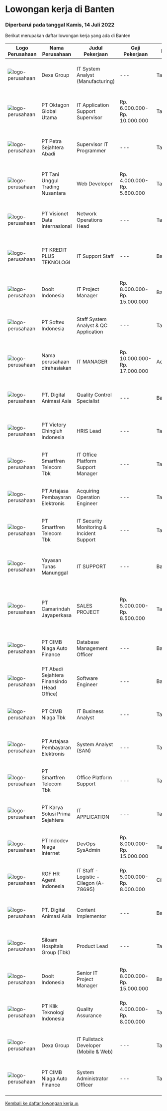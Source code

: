 
  # Lowongan kerja di Banten

  ### Diperbarui pada tanggal Kamis, 14 Juli 2022

  Berikut merupakan daftar lowongan kerja yang ada di Banten

  |Logo Perusahaan | Nama Perusahaan | Judul Pekerjaan | Gaji Pekerjaan | Lokasi | Deskripsi | Tanggal diunggah | Pranala |
  | -------------- | --------------- | --------------- | --------- | --------- | -------------- | ------- | ----------- |
  |![logo-perusahaan](https://image-service-cdn.seek.com.au/20eb5457edc7fd869c083282c179a130802d98a0/ee4dce1061f3f616224767ad58cb2fc751b8d2dc)|Dexa Group|IT System Analyst (Manufacturing)|---|Tangerang|Responsibilities: Assist in interpreting business documents and develop use cases for development team Analyze and translate business needs into...|Rabu, 13 Juli 2022|https://www.jobstreet.co.id/id/job/it-system-analyst-manufacturing-3942439?token=0~32e7ebec-0a55-4cd0-a7f9-c2b7e613c3f4&sectionRank=1&jobId=jobstreet-id-job-3942439|
|![logo-perusahaan](https://image-service-cdn.seek.com.au/aedac0bde51fc28d94673d8fc42b21f3e58a2f7d/ee4dce1061f3f616224767ad58cb2fc751b8d2dc)|PT Oktagon Global Utama|IT Application Support Supervisor|Rp. 6.000.000-Rp. 10.000.000|Tangerang|Full On Site (Tangerang)Watch our Office here: https://lnkd.in/ghpnjEZmJob Descriptions:[-] Installing and configuring application (which has been...|Rabu, 13 Juli 2022|https://www.jobstreet.co.id/id/job/it-application-support-supervisor-3955085?token=0~32e7ebec-0a55-4cd0-a7f9-c2b7e613c3f4&sectionRank=2&jobId=jobstreet-id-job-3955085|
|![logo-perusahaan](https://image-service-cdn.seek.com.au/3bc4b9507c2a854975161feec34037cfd37796f1/ee4dce1061f3f616224767ad58cb2fc751b8d2dc)|PT Petra Sejahtera Abadi|Supervisor IT Programmer|---|Tangerang|Job Description : Confirms project requirements by reviewing program objective, input data, and output requirements with analyst, supervisor, and...|Rabu, 13 Juli 2022|https://www.jobstreet.co.id/id/job/supervisor-it-programmer-3943402?token=0~32e7ebec-0a55-4cd0-a7f9-c2b7e613c3f4&sectionRank=3&jobId=jobstreet-id-job-3943402|
|![logo-perusahaan](https://image-service-cdn.seek.com.au/a069200d9410d7cfaa4cf73152c56d3aa65d3693/ee4dce1061f3f616224767ad58cb2fc751b8d2dc)|PT Tani Unggul Trading Nusantara|Web Developer|Rp. 4.000.000-Rp. 5.600.000|Tangerang|PT. Tani Unggul Trading Nusantara sedang membutuhkan Web Developer dengan kualifikasi sebagai berikut:WEB DEVELOPERPengembangan aplikasi web berbasis...|Kamis, 14 Juli 2022|https://www.jobstreet.co.id/id/job/web-developer-3956177?token=0~32e7ebec-0a55-4cd0-a7f9-c2b7e613c3f4&sectionRank=4&jobId=jobstreet-id-job-3956177|
|![logo-perusahaan](https://image-service-cdn.seek.com.au/84d23b3586ee4efd70ea62878095fcc6b1639e33/ee4dce1061f3f616224767ad58cb2fc751b8d2dc)|PT Visionet Data Internasional|Network Operations Head|---|Tangerang|1.     Mengembangkan teknologi yang digunakan terkait dengan sistem yang digunakan untuk mendapatkan reliability sistem yang tinggi dan handal bekerja...|Rabu, 13 Juli 2022|https://www.jobstreet.co.id/id/job/network-operations-head-3943413?token=0~32e7ebec-0a55-4cd0-a7f9-c2b7e613c3f4&sectionRank=5&jobId=jobstreet-id-job-3943413|
|![logo-perusahaan](https://image-service-cdn.seek.com.au/2553336a01d866cbdb52d6891470bd848f315662/ee4dce1061f3f616224767ad58cb2fc751b8d2dc)|PT KREDIT PLUS TEKNOLOGI|IT Support Staff|---|Banten|Deskripsi Pekerjaan :﻿· Memastikan komputer yang digunakan oleh user dapat berfungsi normal/berjalan seperti seharusnya.· Harus memastikan komputer...|Selasa, 12 Juli 2022|https://www.jobstreet.co.id/id/job/it-support-staff-3952720?token=0~32e7ebec-0a55-4cd0-a7f9-c2b7e613c3f4&sectionRank=6&jobId=jobstreet-id-job-3952720|
|![logo-perusahaan](https://image-service-cdn.seek.com.au/ccbb4273251b29d6e874effb154c2f99de29bfa0/ee4dce1061f3f616224767ad58cb2fc751b8d2dc)|Dooit Indonesia|IT Project Manager|Rp. 8.000.000-Rp. 15.000.000|Banten|Requirement : Bachelor degree / master degree in information systems, software engineering Minimum 3 years experience in leading, coordinating and...|Rabu, 13 Juli 2022|https://www.jobstreet.co.id/id/job/it-project-manager-3955486?token=0~32e7ebec-0a55-4cd0-a7f9-c2b7e613c3f4&sectionRank=7&jobId=jobstreet-id-job-3955486|
|![logo-perusahaan](https://image-service-cdn.seek.com.au/b58bc1cc998ec9f6b2ba981a5aa0e89faddf3ef7/ee4dce1061f3f616224767ad58cb2fc751b8d2dc)|PT Softex Indonesia|Staff System Analyst & QC Application|---|Tangerang|Support applications that have been made Conduct internal testing for applications to be published Assist in making document specifications,...|Selasa, 12 Juli 2022|https://www.jobstreet.co.id/id/job/staff-system-analyst-qc-application-3953149?token=0~32e7ebec-0a55-4cd0-a7f9-c2b7e613c3f4&sectionRank=8&jobId=jobstreet-id-job-3953149|
|![logo-perusahaan](https://i.ibb.co/sqvTCh9/112815900-stock-vector-no-image-available-icon-flat-vector.webp)|Nama perusahaan dirahasiakan|IT MANAGER|Rp. 10.000.000-Rp. 17.000.000|Aceh|Memiliki pengalaman leadership sebagai Manager sebelumnya.Back End Engineer1. Memiliki pengalaman dalam membangun RESTful APIs2. Menguasai bahasa...|Senin, 11 Juli 2022|https://www.jobstreet.co.id/id/job/it-manager-3951340?token=0~32e7ebec-0a55-4cd0-a7f9-c2b7e613c3f4&sectionRank=9&jobId=jobstreet-id-job-3951340|
|![logo-perusahaan](https://image-service-cdn.seek.com.au/f361b780bbbab0e27ba721f469fa9b8e9f343f28/ee4dce1061f3f616224767ad58cb2fc751b8d2dc)|PT. Digital Animasi Asia|Quality Control Specialist|---|Banten|Kualifikasi: Kandidat harus memiliki gelar minimal diploma/sarjana jurusan apapun. Berpengalaman minimal 2 tahun bekerja di perusahaan bidang...|Rabu, 13 Juli 2022|https://www.jobstreet.co.id/id/job/quality-control-specialist-3943621?token=0~32e7ebec-0a55-4cd0-a7f9-c2b7e613c3f4&sectionRank=10&jobId=jobstreet-id-job-3943621|
|![logo-perusahaan](https://image-service-cdn.seek.com.au/d9e01f371e126c3db29d41ca7339e0d04857722e/ee4dce1061f3f616224767ad58cb2fc751b8d2dc)|PT Victory Chingluh Indonesia|HRIS Lead|---|Tangerang|Job Duties / Responsibilities Manage the HRIS platforms in Indonesia and Vietnam and manage the staff supporting HR Information Systems. Develop...|Kamis, 14 Juli 2022|https://www.jobstreet.co.id/id/job/hris-lead-3956163?token=0~32e7ebec-0a55-4cd0-a7f9-c2b7e613c3f4&sectionRank=11&jobId=jobstreet-id-job-3956163|
|![logo-perusahaan](https://image-service-cdn.seek.com.au/e33a62a047a936b13377186fb2f8be447b852b49/ee4dce1061f3f616224767ad58cb2fc751b8d2dc)|PT Smartfren Telecom Tbk|IT Office Platform Support Manager|---|Tangerang|Manage Office Platform system (email system, internet gateway, email gateway, active directory (radius, DHCP, print server, GPO), desktop management,...|Selasa, 12 Juli 2022|https://www.jobstreet.co.id/id/job/it-office-platform-support-manager-3953993?token=0~32e7ebec-0a55-4cd0-a7f9-c2b7e613c3f4&sectionRank=12&jobId=jobstreet-id-job-3953993|
|![logo-perusahaan](https://image-service-cdn.seek.com.au/55aded1287383eeeb6207d2664b4836add413aaf/ee4dce1061f3f616224767ad58cb2fc751b8d2dc)|PT Artajasa Pembayaran Elektronis|Acquiring Operation Engineer|---|Tangerang|Melaksanakan penyediaan informasi teknis terkait spesifikasi produk, perangkat produksi, migrasi dan sertifikasi produk Pelaksanaan support pasca...|Selasa, 12 Juli 2022|https://www.jobstreet.co.id/id/job/acquiring-operation-engineer-3935497?token=0~32e7ebec-0a55-4cd0-a7f9-c2b7e613c3f4&sectionRank=13&jobId=jobstreet-id-job-3935497|
|![logo-perusahaan](https://image-service-cdn.seek.com.au/e33a62a047a936b13377186fb2f8be447b852b49/ee4dce1061f3f616224767ad58cb2fc751b8d2dc)|PT Smartfren Telecom Tbk|IT Security Monitoring & Incident Support|---|Tangerang|Job Description: Receives and looks into alerts daily Reviews the most recent SIEM alerts to see their relevance and urgency Carries out triage to...|Rabu, 13 Juli 2022|https://www.jobstreet.co.id/id/job/it-security-monitoring-incident-support-3955094?token=0~32e7ebec-0a55-4cd0-a7f9-c2b7e613c3f4&sectionRank=14&jobId=jobstreet-id-job-3955094|
|![logo-perusahaan](https://image-service-cdn.seek.com.au/ccab2f8133b99fcbe38ce9dbf0603b4008e02aeb/ee4dce1061f3f616224767ad58cb2fc751b8d2dc)|Yayasan Tunas Manunggal|IT SUPPORT|---|Banten|Qualification: Age maximum 28 years old Minimum Bachelor Degree in Computer Science / Information Technology or equivalent Minimum 3 years working...|Senin, 11 Juli 2022|https://www.jobstreet.co.id/id/job/it-support-3951911?token=0~32e7ebec-0a55-4cd0-a7f9-c2b7e613c3f4&sectionRank=15&jobId=jobstreet-id-job-3951911|
|![logo-perusahaan](https://image-service-cdn.seek.com.au/1acb6f0016db01d8709422012fc3e8c09c27330c/ee4dce1061f3f616224767ad58cb2fc751b8d2dc)|PT Camarindah Jayaperkasa|SALES PROJECT|Rp. 5.000.000-Rp. 8.500.000|Tangerang|PT. CAMARINDAH JAYAPERKASARUKAN NEW CASTLE BLOK B NO 15 GREENLAKE CITY – CIPONDOH TANGERANG Work Location until desember 2022 : Cipondoh TangerangWork...|Rabu, 13 Juli 2022|https://www.jobstreet.co.id/id/job/sales-project-3936857?token=0~32e7ebec-0a55-4cd0-a7f9-c2b7e613c3f4&sectionRank=16&jobId=jobstreet-id-job-3936857|
|![logo-perusahaan](https://image-service-cdn.seek.com.au/14f9f8ccc12d51121e96ea2224ff707c40d6ca88/ee4dce1061f3f616224767ad58cb2fc751b8d2dc)|PT CIMB Niaga Auto Finance|Database Management Officer|---|Banten|Responsibilities: Understand data warehouse concept data modeling and data architecture Build and Maintain ETL Data Pipeline with SSIS Maintain Jobs,...|Rabu, 13 Juli 2022|https://www.jobstreet.co.id/id/job/database-management-officer-3943805?token=0~32e7ebec-0a55-4cd0-a7f9-c2b7e613c3f4&sectionRank=17&jobId=jobstreet-id-job-3943805|
|![logo-perusahaan](https://image-service-cdn.seek.com.au/fdce716c160bb2e4a6be60b6abd13dc56d60a032/ee4dce1061f3f616224767ad58cb2fc751b8d2dc)|PT Abadi Sejahtera Finansindo (Head Office)|Software Engineer|---|Banten|Have a minimum of 3 years of work experience. Bachelor's degree in computer science. Have strong project management (design, development and...|Rabu, 13 Juli 2022|https://www.jobstreet.co.id/id/job/software-engineer-3942919?token=0~32e7ebec-0a55-4cd0-a7f9-c2b7e613c3f4&sectionRank=18&jobId=jobstreet-id-job-3942919|
|![logo-perusahaan](https://image-service-cdn.seek.com.au/2c6f6f12cb15b08239744ca7630b97fee07e84ce/ee4dce1061f3f616224767ad58cb2fc751b8d2dc)|PT CIMB Niaga Tbk|IT Business Analyst|---|Tangerang|Analyzing &amp; aligning Custodian business requirement with IT system/applications Building strong communication with Business Unit to optimize...|Selasa, 12 Juli 2022|https://www.jobstreet.co.id/id/job/it-business-analyst-3954144?token=0~32e7ebec-0a55-4cd0-a7f9-c2b7e613c3f4&sectionRank=19&jobId=jobstreet-id-job-3954144|
|![logo-perusahaan](https://image-service-cdn.seek.com.au/55aded1287383eeeb6207d2664b4836add413aaf/ee4dce1061f3f616224767ad58cb2fc751b8d2dc)|PT Artajasa Pembayaran Elektronis|System Analyst (SAN)|---|Tangerang|Responsibilities: Deploy, maintain, and troubleshoot core business applications, including application servers, associated hardware, endpoints, and...|Selasa, 12 Juli 2022|https://www.jobstreet.co.id/id/job/system-analyst-san-3935493?token=0~32e7ebec-0a55-4cd0-a7f9-c2b7e613c3f4&sectionRank=20&jobId=jobstreet-id-job-3935493|
|![logo-perusahaan](https://image-service-cdn.seek.com.au/e33a62a047a936b13377186fb2f8be447b852b49/ee4dce1061f3f616224767ad58cb2fc751b8d2dc)|PT Smartfren Telecom Tbk|Office Platform Support|---|Tangerang|Manage Office Platform system (email system, internet gateway, email gateway, active directory (radius, DHCP, print server, GPO), desktop management,...|Selasa, 12 Juli 2022|https://www.jobstreet.co.id/id/job/office-platform-support-3953991?token=0~32e7ebec-0a55-4cd0-a7f9-c2b7e613c3f4&sectionRank=21&jobId=jobstreet-id-job-3953991|
|![logo-perusahaan](https://image-service-cdn.seek.com.au/bb0f2c313297f2db3d497466b95d7da85644edc0/ee4dce1061f3f616224767ad58cb2fc751b8d2dc)|PT Karya Solusi Prima Sejahtera|IT APPLICATION|---|Tangerang|Kualifikasi: Usia maksimal 35 Tahun Pendidikan minimal S-1 Teknik Informatika Memiliki pengalaman bekerja minimal 01 (satu) tahun dibidang yang sama...|Senin, 11 Juli 2022|https://www.jobstreet.co.id/id/job/it-application-3952390?token=0~32e7ebec-0a55-4cd0-a7f9-c2b7e613c3f4&sectionRank=22&jobId=jobstreet-id-job-3952390|
|![logo-perusahaan](https://image-service-cdn.seek.com.au/f074cabbaa6050e58e0b035af161ff14f87b92a6/ee4dce1061f3f616224767ad58cb2fc751b8d2dc)|PT Indodev Niaga Internet|DevOps SysAdmin|Rp. 8.000.000-Rp. 15.000.000|Tangerang|We are looking for creative and innovative DevOps SysAdmin who could help us to create and maintain development platforms and processes that enable...|Kamis, 14 Juli 2022|https://www.jobstreet.co.id/id/job/devops-sysadmin-3955929?token=0~32e7ebec-0a55-4cd0-a7f9-c2b7e613c3f4&sectionRank=23&jobId=jobstreet-id-job-3955929|
|![logo-perusahaan](https://image-service-cdn.seek.com.au/d5868152525c083dcbedb1aa22a408e592bdf7d2/ee4dce1061f3f616224767ad58cb2fc751b8d2dc)|RGF HR Agent Indonesia|IT Staff - Logistic - Cilegon (A-78695)|Rp. 5.000.000-Rp. 8.000.000|Cilegon|About The Company: The working venue is in Cilegon. Our client is a Japanese Logistics company. Currently, they are looking for IT Staff. Job...|Senin, 11 Juli 2022|https://www.jobstreet.co.id/id/job/it-staff-logistic-cilegon-a-78695-3951746?token=0~32e7ebec-0a55-4cd0-a7f9-c2b7e613c3f4&sectionRank=24&jobId=jobstreet-id-job-3951746|
|![logo-perusahaan](https://image-service-cdn.seek.com.au/f361b780bbbab0e27ba721f469fa9b8e9f343f28/ee4dce1061f3f616224767ad58cb2fc751b8d2dc)|PT. Digital Animasi Asia|Content Implementor|---|Banten|Kualifikasi: Kandidat minimal SMA/SMK/Diploma jurusan apapun. Berpengalaman minimal 1 tahun bekerja di perusahaan bidang teknologi (Fresh graduate are...|Rabu, 13 Juli 2022|https://www.jobstreet.co.id/id/job/content-implementor-3943628?token=0~32e7ebec-0a55-4cd0-a7f9-c2b7e613c3f4&sectionRank=25&jobId=jobstreet-id-job-3943628|
|![logo-perusahaan](https://image-service-cdn.seek.com.au/431745bcf5bb8f03b3acaed4042a9004c71690d6/ee4dce1061f3f616224767ad58cb2fc751b8d2dc)|Siloam Hospitals Group (Tbk)|Product Lead|---|Tangerang|Job Descriptions : Analyze an organization and design its processes and system. Assessing the business model and its integration with technology....|Kamis, 14 Juli 2022|https://www.jobstreet.co.id/id/job/product-lead-3956272?token=0~32e7ebec-0a55-4cd0-a7f9-c2b7e613c3f4&sectionRank=26&jobId=jobstreet-id-job-3956272|
|![logo-perusahaan](https://image-service-cdn.seek.com.au/ccbb4273251b29d6e874effb154c2f99de29bfa0/ee4dce1061f3f616224767ad58cb2fc751b8d2dc)|Dooit Indonesia|Senior IT Project Manager|Rp. 8.000.000-Rp. 15.000.000|Banten|Requirement : Bachelor degree / master degree in information systems, software engineering Minimum 3 years experience in leading, coordinating and...|Selasa, 12 Juli 2022|https://www.jobstreet.co.id/id/job/senior-it-project-manager-3953636?token=0~32e7ebec-0a55-4cd0-a7f9-c2b7e613c3f4&sectionRank=27&jobId=jobstreet-id-job-3953636|
|![logo-perusahaan](https://image-service-cdn.seek.com.au/45c8135367a2f8836a99b6c9396faf2e31a6a473/ee4dce1061f3f616224767ad58cb2fc751b8d2dc)|PT Klik Teknologi Indonesia|Quality Assurance|Rp. 4.000.000-Rp. 8.000.000|Tangerang|Bachelor's degree in Computer Science or equivalent practical experience. More than 2 years of experience in testing/QA. Have experience in testing...|Rabu, 13 Juli 2022|https://www.jobstreet.co.id/id/job/quality-assurance-3942731?token=0~32e7ebec-0a55-4cd0-a7f9-c2b7e613c3f4&sectionRank=28&jobId=jobstreet-id-job-3942731|
|![logo-perusahaan](https://image-service-cdn.seek.com.au/20eb5457edc7fd869c083282c179a130802d98a0/ee4dce1061f3f616224767ad58cb2fc751b8d2dc)|Dexa Group|IT Fullstack Developer (Mobile & Web)|---|Tangerang|Analyze, design, and develop new feature Provide internal test before release to QA Provide ongoing maintenance, support, and enhancement in existing...|Rabu, 13 Juli 2022|https://www.jobstreet.co.id/id/job/it-fullstack-developer-mobile-web-3942406?token=0~32e7ebec-0a55-4cd0-a7f9-c2b7e613c3f4&sectionRank=29&jobId=jobstreet-id-job-3942406|
|![logo-perusahaan](https://image-service-cdn.seek.com.au/14f9f8ccc12d51121e96ea2224ff707c40d6ca88/ee4dce1061f3f616224767ad58cb2fc751b8d2dc)|PT CIMB Niaga Auto Finance|System Administrator Officer|---|Tangerang|Job Description Provided server support services at all times to ensure continuous system availability Monitoring performance and maintaining systems...|Selasa, 12 Juli 2022|https://www.jobstreet.co.id/id/job/system-administrator-officer-3954121?token=0~32e7ebec-0a55-4cd0-a7f9-c2b7e613c3f4&sectionRank=30&jobId=jobstreet-id-job-3954121|


  [Kembali ke daftar lowongan kerja 🔙](../README.md#daftar-lowongan-kerja)
  